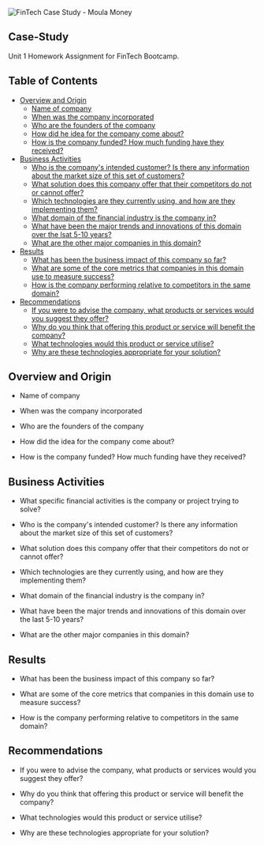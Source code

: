 ![FinTech Case Study - Moula Money](https://github.com/charbelnehme/images/Moula-logo.png)

## Case-Study
Unit 1 Homework Assignment for FinTech Bootcamp.

## Table of Contents

- [Overview and Origin](#overview-and-origin)
  * [Name of company](#overview-and-origin)
  * [When was the company incorporated](#overview-and-origin)
  * [Who are the founders of the company](#overview-and-origin)
  * [How did he idea for the company come about?](#overview-and-origin)
  * [How is the company funded? How much funding have they received?](#overview-and-origin)
- [Business Activities](#business-activities)
  * [Who is the company's intended customer? Is there any information about the market size of this set of customers?](#business-activities) 
  * [What solution does this company offer that their competitors do not or cannot offer?](#business-activities) 
  * [Which technologies are they currently using, and how are they implementing them?](#business-activities)
  * [What domain of the financial industry is the company in?](#business-activities)
  * [What have been the major trends and innovations of this domain over the lsat 5-10 years?](#business-activities)
  * [What are the other major companies in this domain?](#business-activities)
- [Results](#results)
  * [What has been the business impact of this company so far?](#results)
  * [What are some of the core metrics that companies in this domain use to measure success?](#results)
  * [How is the company performing relative to competitors in the same domain?](#results)
- [Recommendations](#recommendations)
  * [If you were to advise the company, what products or services would you suggest they offer?](#recommendations)
  * [Why do you think that offering this product or service will benefit the company?](#recommendations)
  * [What technologies would this product or service utilise?](#recommendations)
  * [Why are these technologies appropriate for your solution?](#recommendations)


## Overview and Origin 

* Name of company 


* When was the company incorporated


* Who are the founders of the company


* How did the idea for the company come about? 


* How is the company funded? How much funding have they received? 



## Business Activities 

* What specific financial activities is the company or project trying to solve? 

* Who is the company's intended customer? Is there any information about the market size of this set of customers? 

* What solution does this company offer that their competitors do not or cannot offer? 

* Which technologies are they currently using, and how are they implementing them? 

* What domain of the financial industry is the company in? 

* What have been the major trends and innovations of this domain over the last 5-10 years? 

* What are the other major companies in this domain? 


## Results

* What has been the business impact of this company so far? 

* What are some of the core metrics that companies in this domain use to measure success? 

* How is the company performing relative to competitors in the same domain? 


## Recommendations

* If you were to advise the company, what products or services would you suggest they offer? 

* Why do you think that offering this product or service will benefit the company? 

* What technologies would this product or service utilise? 

* Why are these technologies appropriate for your solution? 

